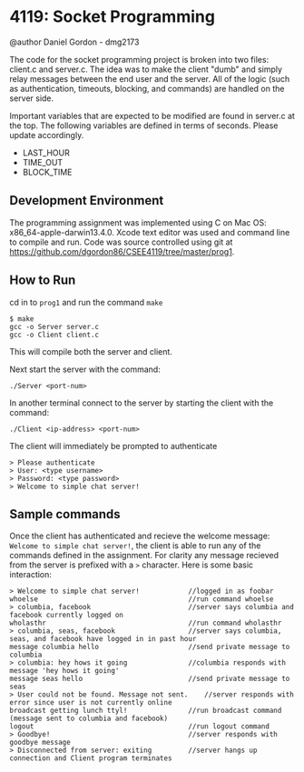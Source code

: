 4119: Socket Programming
========

@author Daniel Gordon - dmg2173

The code for the socket programming project is broken into two files: client.c and server.c.
The idea was to make the client "dumb" and simply relay messages between the end user and the server. All of the logic
(such as authentication, timeouts, blocking, and commands) are handled on the server side. 

Important variables that are expected to be modified are found in server.c at the top. The following variables are defined in terms of seconds. Please update accordingly.

* LAST_HOUR
* TIME_OUT
* BLOCK_TIME

Development Environment
--------
The programming assignment was implemented using C on Mac OS: x86_64-apple-darwin13.4.0. Xcode text editor was used and command line to compile and run.
Code was source controlled using git at https://github.com/dgordon86/CSEE4119/tree/master/prog1.

How to Run
--------------
cd in to `prog1` and run the command `make`

    $ make
    gcc -o Server server.c
    gcc -o Client client.c
    
This will compile both the server and client.

Next start the server with the command:

    ./Server <port-num>
    
In another terminal connect to the server by starting the client with the command:

    ./Client <ip-address> <port-num>
    
The client will immediately be prompted to authenticate

    > Please authenticate
    > User: <type username>
    > Password: <type password>
    > Welcome to simple chat server!

Sample commands
------------------------

Once the client has authenticated and recieve the welcome message: `Welcome to simple chat server!`, the client
is able to run any of the commands defined in the assignment. For clarity any message recieved from the server is
prefixed with a `>` character. Here is some basic interaction:

    > Welcome to simple chat server!            //logged in as foobar
    whoelse                                     //run command whoelse
    > columbia, facebook                        //server says columbia and facebook currently logged on
    wholasthr                                   //run command wholasthr
    > columbia, seas, facebook                  //server says columbia, seas, and facebook have logged in in past hour
    message columbia hello                      //send private message to columbia 
    > columbia: hey hows it going               //columbia responds with message 'hey hows it going'
    message seas hello                          //send private message to seas
    > User could not be found. Message not sent.    //server responds with error since user is not currently online
    broadcast getting lunch ttyl!               //run broadcast command (message sent to columbia and facebook)
    logout                                      //run logout command
    > Goodbye!                                  //server responds with goodbye message
    > Disconnected from server: exiting         //server hangs up connection and Client program terminates
